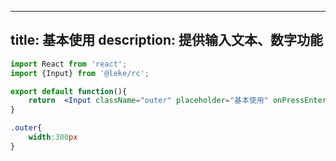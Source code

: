 <!--
 * @Description: 
 * @Author: linchaoting
 * @Date: 2020-11-13 16:16:51
 * @LastEditTime: 2021-03-04 14:31:31
-->
---
title: 基本使用
description: 提供输入文本、数字功能
---
```jsx
import React from 'react';
import {Input} from '@leke/rc';

export default function(){
    return  <Input className="outer" placeholder="基本使用" onPressEnter={(e)=>{console.log(e.target.value);}}/>;
}
```
```css
.outer{
    width:300px
}
```